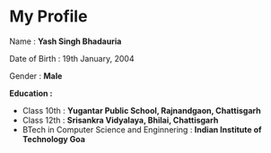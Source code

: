 # My Profile

Name : **Yash Singh Bhadauria**

Date of Birth : 19th January, 2004

Gender : **Male**

**Education :**

  - Class 10th : **Yugantar Public School, Rajnandgaon, Chattisgarh**
  - Class 12th : **Srisankra Vidyalaya, Bhilai, Chattisgarh**
  - BTech in Computer Science and Enginnering : **Indian Institute of Technology Goa**
 
